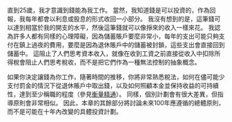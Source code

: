 直到25歲，我才意識到錢能為我工作。
當然，我知道錢是可以投資的，作為回報，我每年都會以利息或股息的形式收回一小部分。
我沒有想到的是，這筆錢可以達到相當於我的開支的水平，然後這筆錢就可以像掙來的收入一樣來花。
我認為許多人都有同樣的心理障礙，因為儲蓄賬戶要麼非常小，每年的支出可能只夠支付在鎮上過夜的費用，要麼是因為退休賬戶中的儲蓄被封鎖，這些支出會直接回到儲蓄中。
這阻止了人們思考資本收入，就像在收到工資之前直接從收入中扣除所得稅會阻止人們思考稅收，而不是把它們作為一種無法控制的抽象概念。

如果你決定讓錢為你工作，隨著時間的推移，你將非常熟悉稅法，如何在儘可能少支付罰金的情況下從退休賬戶中取出錢，以及如何照顧本金並保持收益的可持續性，達到至少稱職的程度（參見[衡量精通]()）。
同樣，個別計劃會有很大差異，但指導原則會非常相似。
因此，本章的其餘部分將討論未來100年應遵循的總體原則，而不是可能在十年內改變的具體投資計劃。
